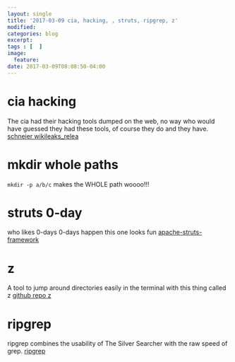 ```yaml
---
layout: single
title: '2017-03-09 cia, hacking, , struts, ripgrep, z'
modified:
categories: blog
excerpt:
tags : [  ]
image:
  feature:
date: 2017-03-09T08:08:50-04:00
---
```


# cia hacking
The cia had their hacking tools dumped on the web, no way who would have guessed they had these tools, of course they do and they have.   [schneier wikileaks_relea ](https://www.schneier.com/blog/archives/2017/03/wikileaks_relea.html "schneier wikileaks_relea ")

# mkdir whole paths
`mkdir -p a/b/c`
makes the WHOLE path woooo!!!

# struts 0-day
who likes 0-days   0-days happen this one looks fun    [apache-struts-framework ](http://thehackernews.com/2017/03/apache-struts-framework.html "apache-struts-framework ")

# z
A tool to jump around directories easily in the terminal  with this thing called z [github repo z ](https://github.com/rupa/z "github repo z")

# ripgrep
ripgrep combines the usability of The Silver Searcher with the raw speed of grep.
[ripgrep](https://github.com/BurntSushi/ripgrep "ripgrep")


